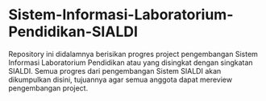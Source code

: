 # Sistem-Informasi-Laboratorium-Pendidikan-SIALDI
Repository ini didalamnya berisikan progres project pengembangan Sistem Informasi Laboratorium Pendidikan atau yang disingkat dengan singkatan SIALDI. Semua progres dari pengembangan Sistem SIALDI akan dikumpulkan disini, tujuannya agar semua anggota dapat mereview pengembangan project.
